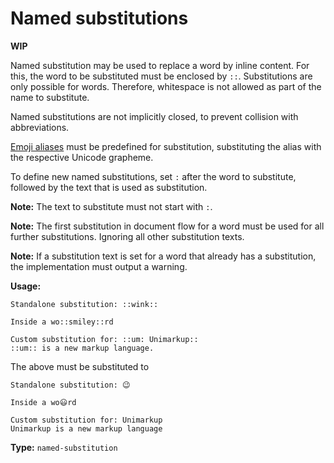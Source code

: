 # Named substitutions

**WIP**

Named substitution may be used to replace a word by inline content.
For this, the word to be substituted must be enclosed by `::`.
Substitutions are only possible for words. Therefore, whitespace is not allowed as part of the name to substitute.

Named substitutions are not implicitly closed, to prevent collision with abbreviations.

[Emoji aliases](https://github.com/github/gemoji/blob/master/db/emoji.json)
must be predefined for substitution, substituting the alias with the respective Unicode grapheme.

To define new named substitutions, set `:` after the word to substitute, followed by the text that is used as substitution.

**Note:** The text to substitute must not start with `:`.

**Note:** The first substitution in document flow for a word must be used for all further substitutions. Ignoring all other substitution texts.

**Note:** If a substitution text is set for a word that already has a substitution, the implementation must output a warning.

**Usage:**

```
Standalone substitution: ::wink::

Inside a wo::smiley::rd

Custom substitution for: ::um: Unimarkup::
::um:: is a new markup language.
```

The above must be substituted to

```
Standalone substitution: 😉

Inside a wo😃rd

Custom substitution for: Unimarkup
Unimarkup is a new markup language
```

**Type:** `named-substitution`
